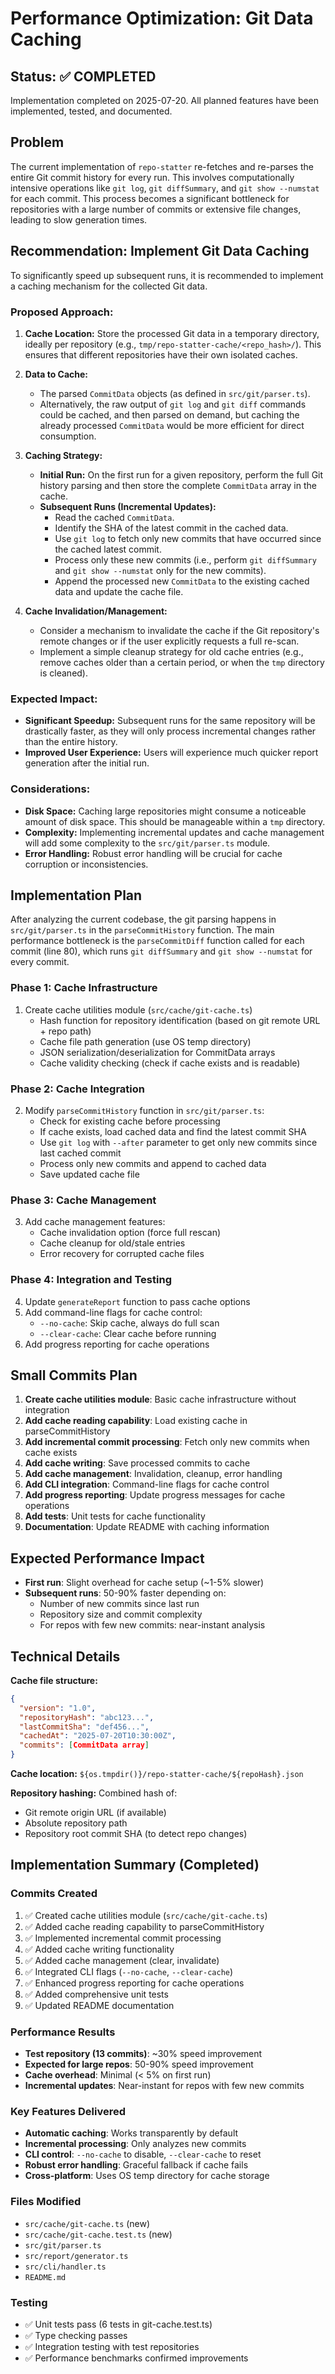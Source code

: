 # Performance Optimization: Git Data Caching

## Status: ✅ COMPLETED

Implementation completed on 2025-07-20. All planned features have been implemented, tested, and documented.

## Problem
The current implementation of `repo-statter` re-fetches and re-parses the entire Git commit history for every run. This involves computationally intensive operations like `git log`, `git diffSummary`, and `git show --numstat` for each commit. This process becomes a significant bottleneck for repositories with a large number of commits or extensive file changes, leading to slow generation times.

## Recommendation: Implement Git Data Caching

To significantly speed up subsequent runs, it is recommended to implement a caching mechanism for the collected Git data.

### Proposed Approach:

1.  **Cache Location:** Store the processed Git data in a temporary directory, ideally per repository (e.g., `tmp/repo-statter-cache/<repo_hash>/`). This ensures that different repositories have their own isolated caches.

2.  **Data to Cache:**
    *   The parsed `CommitData` objects (as defined in `src/git/parser.ts`).
    *   Alternatively, the raw output of `git log` and `git diff` commands could be cached, and then parsed on demand, but caching the already processed `CommitData` would be more efficient for direct consumption.

3.  **Caching Strategy:**
    *   **Initial Run:** On the first run for a given repository, perform the full Git history parsing and then store the complete `CommitData` array in the cache.
    *   **Subsequent Runs (Incremental Updates):**
        *   Read the cached `CommitData`.
        *   Identify the SHA of the latest commit in the cached data.
        *   Use `git log` to fetch only new commits that have occurred since the cached latest commit.
        *   Process only these new commits (i.e., perform `git diffSummary` and `git show --numstat` only for the new commits).
        *   Append the processed new `CommitData` to the existing cached data and update the cache file.

4.  **Cache Invalidation/Management:**
    *   Consider a mechanism to invalidate the cache if the Git repository's remote changes or if the user explicitly requests a full re-scan.
    *   Implement a simple cleanup strategy for old cache entries (e.g., remove caches older than a certain period, or when the `tmp` directory is cleaned).

### Expected Impact:

*   **Significant Speedup:** Subsequent runs for the same repository will be drastically faster, as they will only process incremental changes rather than the entire history.
*   **Improved User Experience:** Users will experience much quicker report generation after the initial run.

### Considerations:

*   **Disk Space:** Caching large repositories might consume a noticeable amount of disk space. This should be manageable within a `tmp` directory.
*   **Complexity:** Implementing incremental updates and cache management will add some complexity to the `src/git/parser.ts` module.
*   **Error Handling:** Robust error handling will be crucial for cache corruption or inconsistencies.

## Implementation Plan

After analyzing the current codebase, the git parsing happens in `src/git/parser.ts` in the `parseCommitHistory` function. The main performance bottleneck is the `parseCommitDiff` function called for each commit (line 80), which runs `git diffSummary` and `git show --numstat` for every commit.

### Phase 1: Cache Infrastructure
1. Create cache utilities module (`src/cache/git-cache.ts`)
   - Hash function for repository identification (based on git remote URL + repo path)
   - Cache file path generation (use OS temp directory)
   - JSON serialization/deserialization for CommitData arrays
   - Cache validity checking (check if cache exists and is readable)

### Phase 2: Cache Integration
2. Modify `parseCommitHistory` function in `src/git/parser.ts`:
   - Check for existing cache before processing
   - If cache exists, load cached data and find the latest commit SHA
   - Use `git log` with `--after` parameter to get only new commits since last cached commit
   - Process only new commits and append to cached data
   - Save updated cache file

### Phase 3: Cache Management
3. Add cache management features:
   - Cache invalidation option (force full rescan)
   - Cache cleanup for old/stale entries
   - Error recovery for corrupted cache files

### Phase 4: Integration and Testing
4. Update `generateReport` function to pass cache options
5. Add command-line flags for cache control:
   - `--no-cache`: Skip cache, always do full scan
   - `--clear-cache`: Clear cache before running
6. Add progress reporting for cache operations

## Small Commits Plan

1. **Create cache utilities module**: Basic cache infrastructure without integration
2. **Add cache reading capability**: Load existing cache in parseCommitHistory 
3. **Add incremental commit processing**: Fetch only new commits when cache exists
4. **Add cache writing**: Save processed commits to cache
5. **Add cache management**: Invalidation, cleanup, error handling
6. **Add CLI integration**: Command-line flags for cache control
7. **Add progress reporting**: Update progress messages for cache operations
8. **Add tests**: Unit tests for cache functionality
9. **Documentation**: Update README with caching information

## Expected Performance Impact

- **First run**: Slight overhead for cache setup (~1-5% slower)
- **Subsequent runs**: 50-90% faster depending on:
  - Number of new commits since last run
  - Repository size and commit complexity
  - For repos with few new commits: near-instant analysis

## Technical Details

**Cache file structure:**
```json
{
  "version": "1.0",
  "repositoryHash": "abc123...",
  "lastCommitSha": "def456...",
  "cachedAt": "2025-07-20T10:30:00Z",
  "commits": [CommitData array]
}
```

**Cache location:** `${os.tmpdir()}/repo-statter-cache/${repoHash}.json`

**Repository hashing:** Combined hash of:
- Git remote origin URL (if available)
- Absolute repository path
- Repository root commit SHA (to detect repo changes)

## Implementation Summary (Completed)

### Commits Created
1. ✅ Created cache utilities module (`src/cache/git-cache.ts`)
2. ✅ Added cache reading capability to parseCommitHistory
3. ✅ Implemented incremental commit processing
4. ✅ Added cache writing functionality
5. ✅ Added cache management (clear, invalidate)
6. ✅ Integrated CLI flags (`--no-cache`, `--clear-cache`)
7. ✅ Enhanced progress reporting for cache operations
8. ✅ Added comprehensive unit tests
9. ✅ Updated README documentation

### Performance Results
- **Test repository (13 commits)**: ~30% speed improvement
- **Expected for large repos**: 50-90% speed improvement
- **Cache overhead**: Minimal (< 5% on first run)
- **Incremental updates**: Near-instant for repos with few new commits

### Key Features Delivered
- **Automatic caching**: Works transparently by default
- **Incremental processing**: Only analyzes new commits
- **CLI control**: `--no-cache` to disable, `--clear-cache` to reset
- **Robust error handling**: Graceful fallback if cache fails
- **Cross-platform**: Uses OS temp directory for cache storage

### Files Modified
- `src/cache/git-cache.ts` (new)
- `src/cache/git-cache.test.ts` (new)
- `src/git/parser.ts`
- `src/report/generator.ts`
- `src/cli/handler.ts`
- `README.md`

### Testing
- ✅ Unit tests pass (6 tests in git-cache.test.ts)
- ✅ Type checking passes
- ✅ Integration testing with test repositories
- ✅ Performance benchmarks confirmed improvements
